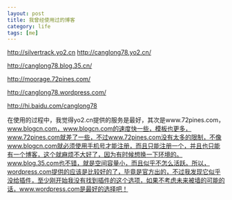 ```yaml
---
layout: post
title: 我曾经使用过的博客
category: life
tags: [me]
---
```


<a href="http://silvertrack.yo2.cn/">http://silvertrack.yo2.cn</a> <a href="http://canglong78.yo2.cn/">http://canglong78.yo2.cn/</a>

<a href="http://canglong78.blog.35.cn/">http://canglong78.blog.35.cn/</a>

<a href="http://moorage.72pines.com/">http://moorage.72pines.com/</a>

<a href="http://canglong78.wordpress.com/">http://canglong78.wordpress.com/</a>

<a href="http://hi.baidu.com/canglong78">http://hi.baidu.com/canglong78</a>

在使用的过程中，我觉得yo2.cn提供的服务是最好，其次是www.72pines.com，www.blogcn.com，www.blogcn.com的速度快一些，模板也更多，www.72pines.com就差了一些，不过www.72pines.com没有太多的限制，不像www.blogcn.com就必须使用手机号才能注册，而且只能注册一个，并且也只能有一个博客，这个就麻烦不大好了，因为有时候想换一下环境的。www.blog.35.com也不错，就是空间容量小，而且似乎不怎么活跃。所以，wordpress.com提供的应该是比较好的了，毕竟是官方出的，不过我发现它似乎没给插件，至少刚开始我没有找到插件的这个选项，如果不考虑未来被墙的可能的话，www.wordpress.com是最好的选择吧！
